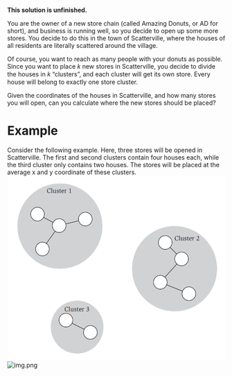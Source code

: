 **This solution is unfinished.**

You are the owner of a new store chain (called Amazing Donuts, or AD for short), and business is running well, so you decide to open up some more stores. You decide to do this in the town of Scatterville, where the houses of all residents are literally scattered around the village.

Of course, you want to reach as many people with your donuts as possible. Since you want to place 𝑘
new stores in Scatterville, you decide to divide the houses in 𝑘
“clusters”, and each cluster will get its own store. Every house will belong to exactly one store cluster.

Given the coordinates of the houses in Scatterville, and how many stores you will open, can you calculate where the new stores should be placed?
# Example
Consider the following example. Here, three stores will be opened in Scatterville. The first and second clusters contain four houses each, while the third cluster only contains two houses. The stores will be placed at the average x and y coordinate of these clusters.
![img.png](img.png)![img.png](IdeaProjects/AD2324/planning-store-locations/img.png)
